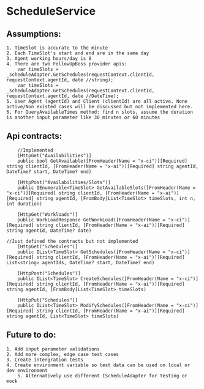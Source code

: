 # ScheduleService
## Assumptions:

	1. TimeSlot is accurate to the minute
	2. Each TimeSlot's start and end are in the same day
	3. Agent working hours/day is 8
	4. There are two FollowUpBoss provider apis:
		var timeSlots = _scheduleAdapter.GetSchedules(requestContext.clientId, requestContext.agentId, date //string);`
		var timeSlots = _scheduleAdapter.GetSchedules(requestContext.clientId, requestContext.agentId, date //DateTime);
	5. User Agent (agentId) and Client (clientId) are all active. None active/Non existed cases will be discussed but not implemented here.	
	6. For QueryAvailableTimes method: find n slots, assume the duration is another input parameter like 30 minutes or 60 minutes

 ## Api contracts:
        //Implemented
        [HttpGet("Availabilities")]
        public bool GetAvailable([FromHeader(Name = "x-ci")][Required] string clientId, [FromHeader(Name = "x-ai")][Required] string agentId, DateTime? start, DateTime? end)
        
        [HttpPost("Availabilities/Slots")]
        public IEnumerable<TimeSlot> GetAvailableSlots([FromHeader(Name = "x-ci")][Required] string clientId, [FromHeader(Name = "x-ai")][Required] string agentId, [FromBody]List<TimeSlot> timeSlots, int n, int duration)
        
        [HttpGet("Workloads")]
        public WorkLoadResponse GetWorkLoad([FromHeader(Name = "x-ci")][Required] string clientId, [FromHeader(Name = "x-ai")][Required] string agentId, DateTime? date)

 	//Just defined the contracts but not implemented
        [HttpGet("Schedules")]
        public IList<TimeSlot> GetSchedules([FromHeader(Name = "x-ci")][Required] string clientId, [FromHeader(Name = "x-ai")][Required] List<string> agentIds, DateTime? start, DateTime? end)

        [HttpPost("Schedules")]
        public IList<TimeSlot> CreateSchedules([FromHeader(Name = "x-ci")][Required] string clientId, [FromHeader(Name = "x-ai")][Required] string agentId, [FromBody]List<TimeSlot> timeSlots)

        [HttpPut("Schedules")]
        public IList<TimeSlot> ModifySchedules([FromHeader(Name = "x-ci")][Required] string clientId, [FromHeader(Name = "x-ai")][Required] string agentId, List<TimeSlot> timeSlots)

## Future to do:
	1. Add input parameter validations
 	2. Add more complex, edge case test cases
  	3. Create intergration tests
   	4. Create environment variable so test data can be used on local or dev environment
    	5. Alternatively use different IScheduleAdapter for testing or mock
  
